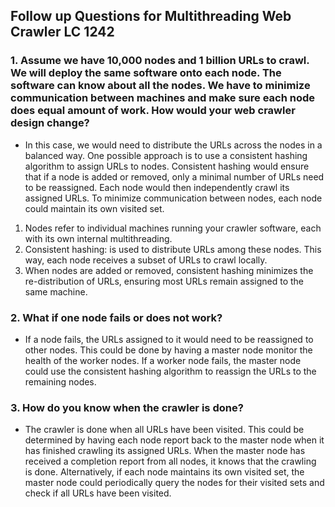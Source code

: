 ## Follow up Questions for Multithreading Web Crawler LC 1242

### 1. Assume we have 10,000 nodes and 1 billion URLs to crawl. We will deploy the same software onto each node. The software can know about all the nodes. We have to minimize communication between machines and make sure each node does equal amount of work. How would your web crawler design change?

- In this case, we would need to distribute the URLs across the nodes in a balanced way. One possible approach is to use a consistent hashing algorithm to assign URLs to nodes. Consistent hashing would ensure that if a node is added or removed, only a minimal number of URLs need to be reassigned. Each node would then independently crawl its assigned URLs. To minimize communication between nodes, each node could maintain its own visited set.

1. Nodes refer to individual machines running your crawler software, each with its own internal multithreading.
2. Consistent hashing: is used to distribute URLs among these nodes. This way, each node receives a subset of URLs to crawl locally.
3. When nodes are added or removed, consistent hashing minimizes the re-distribution of URLs, ensuring most URLs remain assigned to the same machine.

### 2. What if one node fails or does not work?

- If a node fails, the URLs assigned to it would need to be reassigned to other nodes. This could be done by having a master node monitor the health of the worker nodes. If a worker node fails, the master node could use the consistent hashing algorithm to reassign the URLs to the remaining nodes.

### 3. How do you know when the crawler is done?

- The crawler is done when all URLs have been visited. This could be determined by having each node report back to the master node when it has finished crawling its assigned URLs. When the master node has received a completion report from all nodes, it knows that the crawling is done. Alternatively, if each node maintains its own visited set, the master node could periodically query the nodes for their visited sets and check if all URLs have been visited.

